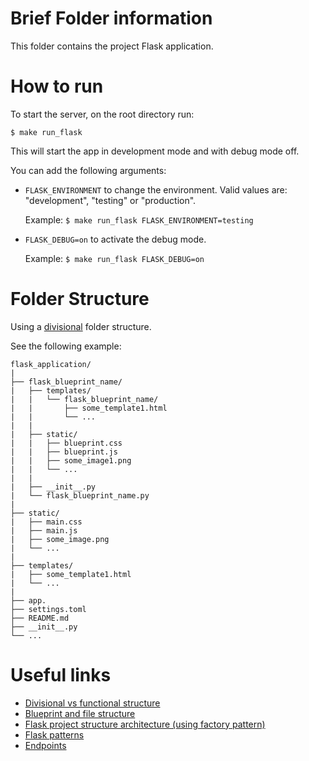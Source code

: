 # Brief Folder information
This folder contains the project Flask application.


# How to run
To start the server, on the root directory run:
```
$ make run_flask
```
This will start the app in development mode and with debug mode off.

You can add the following arguments:
- `FLASK_ENVIRONMENT` to change the environment. Valid values are: "development", "testing" or "production".

    Example: `$ make run_flask FLASK_ENVIRONMENT=testing`
- `FLASK_DEBUG=on` to activate the debug mode.

    Example: `$ make run_flask FLASK_DEBUG=on`


# Folder Structure
Using a [divisional](https://stackoverflow.com/a/40553522/14593213) folder structure.

See the following example:

```
flask_application/
|
├── flask_blueprint_name/
|   ├── templates/
|   |   └── flask_blueprint_name/
|   |       ├── some_template1.html
|   |       └── ...
|   |
|   ├── static/
|   |   ├── blueprint.css
|   |   ├── blueprint.js
|   |   ├── some_image1.png
|   |   └── ...
|   |
|   ├── __init__.py
|   └── flask_blueprint_name.py
|
├── static/
|   ├── main.css
|   ├── main.js
|   ├── some_image.png
|   └── ...
|
├── templates/
|   ├── some_template1.html
|   └── ...
|
├── app.
├── settings.toml
├── README.md
├── __init__.py
└── ...
```


# Useful links
- [Divisional vs functional structure](https://stackoverflow.com/a/40553522/14593213)
- [Blueprint and file structure](https://realpython.com/flask-blueprint/)
- [Flask project structure architecture (using factory pattern)](https://www.youtube.com/watch?v=-qWySnuoaTM)
- [Flask patterns](https://flask.palletsprojects.com/en/2.2.x/patterns/)
- [Endpoints](https://stackoverflow.com/a/19262349/14593213)